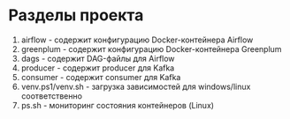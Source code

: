 # Разделы проекта

1. airflow - содержит конфигурацию Docker-контейнера Airflow
2. greenplum - содержит конфигурацию Docker-контейнера Greenplum
3. dags - содержит DAG-файлы для Airflow
4. producer - содержит producer для Kafka
5. consumer - содержит consumer для Kafka
5. venv.ps1/venv.sh - загрузка зависимостей для windows/linux соответственно
6. ps.sh - мониторинг состояния контейнеров (Linux)
